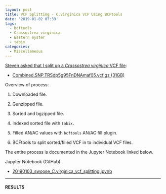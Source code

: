 ```yaml
---
layout: post
title: VCF Splitting - C.virginica VCF Using BCFtools
date: '2019-01-02 07:39'
tags:
  - bcftools
  - Crassostrea virginica
  - Eastern oyster
  - tabix
categories:
  - Miscellaneous
---
```

[Steven asked that I split up a _Crassostrea virginica_ VCF file](https://github.com/RobertsLab/resources/issues/528):

- [Combined.SNP.TRSdp5g95FnDNAmaf05.vcf.gz (31GB)](http://gannet.fish.washington.edu/seashell/eog_v2/VCF_files/Combined.SNP.TRSdp5g95FnDNAmaf05.vcf.gz)


Overview of process:

1. Downloaded file.

2. Gunzipped file.

3. Sorted and bgzipped file.

4. Indexed sorted file with ```tabix```.

5. Filled AN/AC values with ```bcftools``` AN/AC fill plugin.

6. BCFtools to split sorted/filled VCF in to individual VCF files.

The entire process is documented in the Jupyter Notebook linked below.

Jupyter Notebook (GitHub):

- [20190103_swoose_C.virginica_vcf_splitting.ipynb](https://github.com/RobertsLab/code/blob/master/notebooks/sam/20190103_swoose_C.virginica_vcf_splitting.ipynb)

---

#### RESULTS
